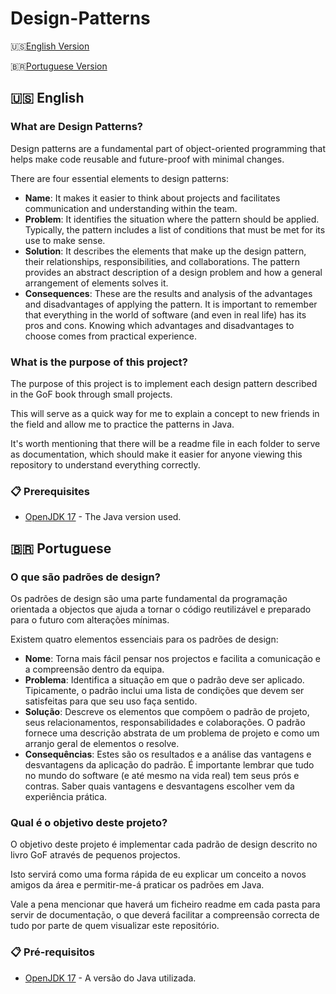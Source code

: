 # Design-Patterns
🇺🇸[English Version](#english)

🇧🇷[Portuguese Version](#portuguese)
## 🇺🇸 English
### What are Design Patterns?
Design patterns are a fundamental part of object-oriented programming that helps make code reusable and future-proof with minimal changes.

There are four essential elements to design patterns:
* **Name**: It makes it easier to think about projects and facilitates communication and understanding within the team.
* **Problem**: It identifies the situation where the pattern should be applied. Typically, the pattern includes a list of conditions that must be met for its use to make sense.
* **Solution**: It describes the elements that make up the design pattern, their relationships, responsibilities, and collaborations. The pattern provides an abstract description of a design problem and how a general arrangement of elements solves it.
* **Consequences**: These are the results and analysis of the advantages and disadvantages of applying the pattern. It is important to remember that everything in the world of software (and even in real life) has its pros and cons. Knowing which advantages and disadvantages to choose comes from practical experience.

### What is the purpose of this project?
The purpose of this project is to implement each design pattern described in the GoF book through small projects.

This will serve as a quick way for me to explain a concept to new friends in the field and allow me to practice the patterns in Java.

It's worth mentioning that there will be a readme file in each folder to serve as documentation, which should make it easier for anyone viewing this repository to understand everything correctly.

### 📋 Prerequisites
* [OpenJDK 17](https://openjdk.org/projects/jdk/17/) - The Java version used.

## 🇧🇷 Portuguese
### O que são padrões de design?
Os padrões de design são uma parte fundamental da programação orientada a objectos que ajuda a tornar o código reutilizável e preparado para o futuro com alterações mínimas.

Existem quatro elementos essenciais para os padrões de design:
* **Nome**: Torna mais fácil pensar nos projectos e facilita a comunicação e a compreensão dentro da equipa.
* **Problema**: Identifica a situação em que o padrão deve ser aplicado. Tipicamente, o padrão inclui uma lista de condições que devem ser satisfeitas para que seu uso faça sentido.
* **Solução**: Descreve os elementos que compõem o padrão de projeto, seus relacionamentos, responsabilidades e colaborações. O padrão fornece uma descrição abstrata de um problema de projeto e como um arranjo geral de elementos o resolve.
* **Consequências**: Estes são os resultados e a análise das vantagens e desvantagens da aplicação do padrão. É importante lembrar que tudo no mundo do software (e até mesmo na vida real) tem seus prós e contras. Saber quais vantagens e desvantagens escolher vem da experiência prática.

### Qual é o objetivo deste projeto?
O objetivo deste projeto é implementar cada padrão de design descrito no livro GoF através de pequenos projectos.

Isto servirá como uma forma rápida de eu explicar um conceito a novos amigos da área e permitir-me-á praticar os padrões em Java.

Vale a pena mencionar que haverá um ficheiro readme em cada pasta para servir de documentação, o que deverá facilitar a compreensão correcta de tudo por parte de quem visualizar este repositório.

### 📋 Pré-requisitos
* [OpenJDK 17](https://openjdk.org/projects/jdk/17/) - A versão do Java utilizada.
